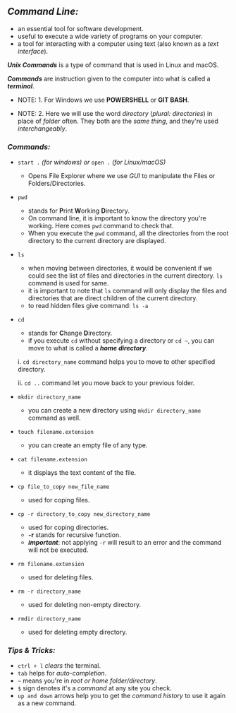 ## ***Command Line:***

* an essential tool for software development.
* useful to execute a wide variety of programs on your computer.
* a tool for interacting with a computer using text (also known as a *text interface*).

***Unix Commands*** is a type of command that is used in Linux and macOS.

***Commands*** are instruction given to the computer into what is called a ***terminal***.

* NOTE: 1. For Windows we use **POWERSHELL** or **GIT BASH**.

* NOTE: 2. Here we will use the word *directory* (*plural: directories*) in place of *folder* often. They both are the *same thing*, and they're used *interchangeably*.

### ***Commands:***

*  `start .` *(for windows) or* `open .` *(for Linux/macOS)*
    - Opens File Explorer where we use *GUI* to manipulate the Files or Folders/Directories.

*  `pwd`
    - stands for **P**rint **W**orking **D**irectory.
    - On command line, it is important to know the directory you're working. Here comes `pwd` command to check that.
    - When you execute the `pwd` command, all the directories from the root directory to the current directory are displayed.

* `ls`
    - when moving between directories, it would be convenient if we could see the list of files and directories in the current directory. `ls` command is used for same.
    - it is important to note that `ls` command will only display the files and directories that are direct children of the current directory.
    - to read hidden files give command: `ls -a`

* `cd`
    - stands for **C**hange **D**irectory.
    - if you execute `cd` without specifying a directory or `cd ~`, you can move to what is called a ***home directory***.
    
    i. `cd directory_name` command helps you to move to other specified directory.

    ii. `cd ..` command let you move back to your previous folder.

* `mkdir directory_name`
    - you can create a new directory using `mkdir directory_name` command as well.

* `touch filename.extension`
    - you can create an empty file of any type.

* `cat filename.extension`
    - it displays the text content of the file.

* `cp file_to_copy new_file_name`
    - used for coping files.

* `cp -r directory_to_copy new_directory_name`
    - used for coping directories.
    - **-r** stands for recursive function.
    - ***important***: not applying `-r` will result to an error and the command will not be executed.

*  `rm filename.extension`
    - used for deleting files.

*   `rm -r directory_name`
    - used for deleting non-empty directory.

*   `rmdir directory_name`
    - used for deleting empty directory.

### ***Tips & Tricks:***
* `ctrl + l` *clears* the terminal.
* `tab` helps for *auto-completion*.
* `~` means you're in *root or home folder/directory*.
* `$` sign denotes it's a *command* at any site you check.
* `up and down` arrows help you to get the *command history* to use it again as a new command.
